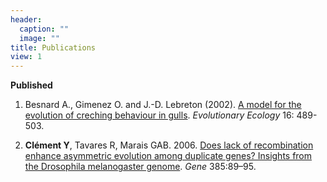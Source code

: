 ```yaml
---
header:
  caption: ""
  image: ""
title: Publications
view: 1
---
```



**Published**

1. Besnard A., Gimenez O. and J.-D. Lebreton (2002). <a href="/pubs/Besnardetal2002EvolEcol.pdf" target="_blank">A model for the evolution of creching behaviour in gulls</a>. *Evolutionary Ecology* 16: 489-503.

1. **Clément Y**, Tavares R, Marais GAB. 2006. <a href="/pubs/Clément_2006_Gene.pdf" target="_blank">Does lack of recombination enhance asymmetric evolution among duplicate genes? Insights from the Drosophila melanogaster genome</a>. *Gene* 385:89–95.